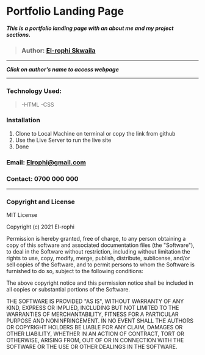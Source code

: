 # Portfolio Landing Page

___This is a portfolio landing page with an about me and my project sections.___

>### Author: [El-rophi Skwaila](https://elrophi.github.io/Resort/home.html)
---
___Click on author's name to access webpage___

---

### Technology Used: 
>-HTML 
>-CSS

### Installation
1. Clone to Local Machine on terminal or copy the link from github
1. Use the Live Server to run the live site
1. Done

### Email: Elrophi@gmail.com
### Contact: 0700 000 000

---

### Copyright and License
MIT License

Copyright (c) 2021 El-rophi

Permission is hereby granted, free of charge, to any person obtaining a copy
of this software and associated documentation files (the "Software"), to deal
in the Software without restriction, including without limitation the rights
to use, copy, modify, merge, publish, distribute, sublicense, and/or sell
copies of the Software, and to permit persons to whom the Software is
furnished to do so, subject to the following conditions:

The above copyright notice and this permission notice shall be included in all
copies or substantial portions of the Software.

THE SOFTWARE IS PROVIDED "AS IS", WITHOUT WARRANTY OF ANY KIND, EXPRESS OR
IMPLIED, INCLUDING BUT NOT LIMITED TO THE WARRANTIES OF MERCHANTABILITY,
FITNESS FOR A PARTICULAR PURPOSE AND NONINFRINGEMENT. IN NO EVENT SHALL THE
AUTHORS OR COPYRIGHT HOLDERS BE LIABLE FOR ANY CLAIM, DAMAGES OR OTHER
LIABILITY, WHETHER IN AN ACTION OF CONTRACT, TORT OR OTHERWISE, ARISING FROM,
OUT OF OR IN CONNECTION WITH THE SOFTWARE OR THE USE OR OTHER DEALINGS IN THE
SOFTWARE.


